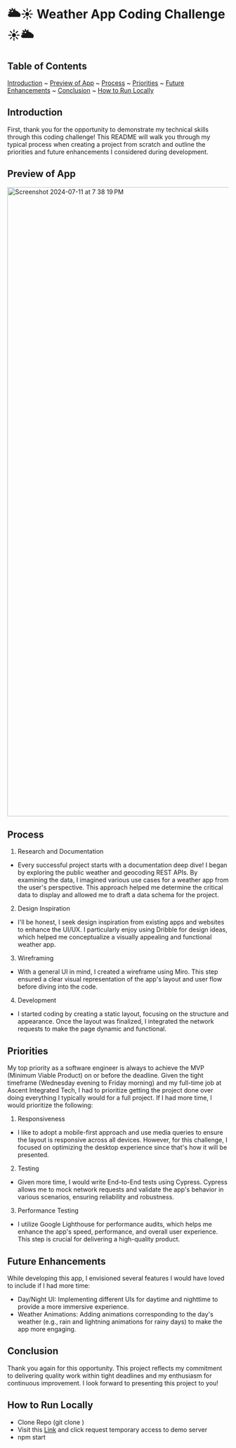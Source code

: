# 🌥☀️ Weather App Coding Challenge ☀️🌥

## Table of Contents

[Introduction](#introduction) ~
[Preview of App](#preview-of-app) ~
[Process](#process) ~
[Priorities](#priorities) ~
[Future Enhancements](#future-enhacements) ~
[Conclusion](#conclusion) ~
[How to Run Locally](#how-to-run-locally)

## Introduction
First, thank you for the opportunity to demonstrate my technical skills through this coding challenge! This README will walk you through my typical process when creating a project from scratch and outline the priorities and future enhancements I considered during development.

## Preview of App
<img width="1433" alt="Screenshot 2024-07-11 at 7 38 19 PM" src="https://github.com/user-attachments/assets/4945c928-d786-404d-9aab-39a8e2c88710">

## Process
1. Research and Documentation
- Every successful project starts with a documentation deep dive! I began by exploring the public weather and geocoding REST APIs. By examining the data, I imagined various use cases for a weather app from the user's perspective. This approach helped me determine the critical data to display and allowed me to draft a data schema for the project.
2. Design Inspiration
- I'll be honest, I seek design inspiration from existing apps and websites to enhance the UI/UX. I particularly enjoy using Dribble for design ideas, which helped me conceptualize a visually appealing and functional weather app.
3. Wireframing
- With a general UI in mind, I created a wireframe using Miro. This step ensured a clear visual representation of the app's layout and user flow before diving into the code.
4. Development
- I started coding by creating a static layout, focusing on the structure and appearance. Once the layout was finalized, I integrated the network requests to make the page dynamic and functional.

## Priorities
My top priority as a software engineer is always to achieve the MVP (Minimum Viable Product) on or before the deadline. Given the tight timeframe (Wednesday evening to Friday morning) and my full-time job at Ascent Integrated Tech, I had to prioritize getting the project done over doing everything I typically would for a full project. If I had more time, I would prioritize the following:

1. Responsiveness
- I like to adopt a mobile-first approach and use media queries to ensure the layout is responsive across all devices. However, for this challenge, I focused on optimizing the desktop experience since that's how it will be presented.
2. Testing
- Given more time, I would write End-to-End tests using Cypress. Cypress allows me to mock network requests and validate the app's behavior in various scenarios, ensuring reliability and robustness.
3. Performance Testing
- I utilize Google Lighthouse for performance audits, which helps me enhance the app's speed, performance, and overall user experience. This step is crucial for delivering a high-quality product.

## Future Enhancements
While developing this app, I envisioned several features I would have loved to include if I had more time:

- Day/Night UI: Implementing different UIs for daytime and nighttime to provide a more immersive experience.
- Weather Animations: Adding animations corresponding to the day's weather (e.g., rain and lightning animations for rainy days) to make the app more engaging.

## Conclusion
Thank you again for this opportunity. This project reflects my commitment to delivering quality work within tight deadlines and my enthusiasm for continuous improvement. I look forward to presenting this project to you! 

## How to Run Locally
- Clone Repo (git clone <SSH key>)
- Visit this [Link](https://cors-anywhere.herokuapp.com/corsdemo) and click request temporary access to demo server
- npm start




